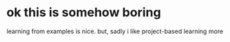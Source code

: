 # ok this is somehow boring
learning from examples is nice.
but, sadly i like project-based learning more
